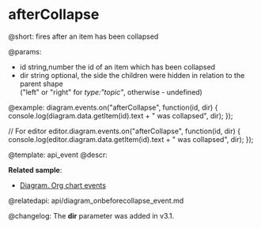 afterCollapse
=============


@short:
	fires after an item has been collapsed

@params:
- id		string,number		the id of an item which has been collapsed
- dir       string              optional, the side the children were hidden in relation to the parent shape <br>("left" or "right" for <i>type:"topic"</i>, otherwise - undefined)

@example:
diagram.events.on("afterCollapse", function(id, dir) {
    console.log(diagram.data.getItem(id).text + " was collapsed", dir);
});

// For editor
editor.diagram.events.on("afterCollapse", function(id, dir) {
    console.log(editor.diagram.data.getItem(id).text + " was collapsed", dir);
});

@template:	api_event
@descr:

**Related sample**:
- [Diagram. Org chart events](https://snippet.dhtmlx.com/l38pct7c)

@relatedapi:
api/diagram_onbeforecollapse_event.md

@changelog: The **dir** parameter was added in v3.1.